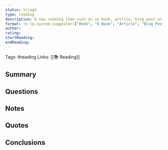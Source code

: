 ```yaml
---
status: triage
type: reading
description: A new reading item such as as book, article, blog post or PDF
format: <% tp.system.suggester(["Book", "E-Book", "Article", "Blog Post", "PDF", "Custom"], ["Book", "E-Book", "Article", "Blog Post", "PDF", ""]) %>
author: 
rating: 
startReading: 
endReading: 
---
```

Tags: #reading
Links: [[📚 Reading]]

## Summary
<!-- Enter a brief summary of the book -->

## Questions
<!-- What Questions do you want answered by this book? -->

## Notes
<!-- Notes made from reading -->

## Quotes
<!-- Quotes that can be used later -->

## Conclusions
<!-- Any conclusions drawn from the book -->